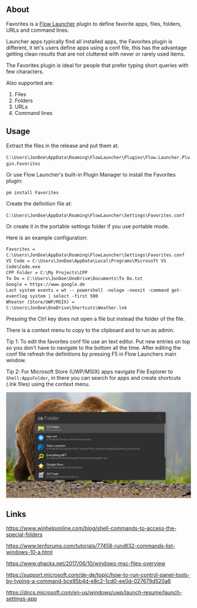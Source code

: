 ﻿
## About

Favorites is a [Flow Launcher](https://flow-launcher.github.io/#/)
plugin to define favorite apps, files, folders, URLs and command lines.

Launcher apps typically find all installed apps, the Favorites plugin
is different, it let's users define apps using a conf file, this has
the advantage getting clean results that are not cluttered with never
or rarely used items.

The Favorites plugin is ideal for people that prefer typing short
queries with few characters.

Also supported are:

1. Files
2. Folders
3. URLs
4. Command lines

## Usage

Extract the files in the release and put them at:

`C:\Users\JonDoe\AppData\Roaming\FlowLauncher\Plugins\Flow.Launcher.Plugin.Favorites`

Or use Flow Launcher's built-in Plugin Manager to install the Favorites plugin:

`pm install Favorites`

Create the definition file at:

`C:\Users\JonDoe\AppData\Roaming\FlowLauncher\Settings\Favorites.conf`

Or create it in the portable settings folder if you use portable mode.

Here is an example configuration:

```
Favorites = C:\Users\JonDoe\AppData\Roaming\FlowLauncher\Settings\Favorites.conf
VS Code = C:\Users\JonDoe\AppData\Local\Programs\Microsoft VS Code\Code.exe
CPP Folder = C:\My Projects\CPP
To Do = C:\Users\JonDoe\OneDrive\Documents\To Do.txt
Google = https://www.google.de
Last system events = wt -- powershell -nologo -noexit -command get-eventlog system | select -first 500
Wheater (Store/UWP/MSIX) = C:\Users\JonDoe\OneDrive\Shortcuts\Weather.lnk
```

Pressing the Ctrl key does not open a file but instead the folder of the file.

There is a context menu to copy to the clipboard and to run as admin.

Tip 1: To edit the favorites conf file use an text editor. Put new
entries on top so you don't have to navigate to the bottom all the
time. After editing the conf file refresh the definitions by pressing
F5 in Flow Launchers main window.

Tip 2: For Microsoft Store (UWP/MSIX) apps navigate File Explorer to
`Shell:AppsFolder`, in there you can search for apps and create
shortcuts (.lnk files) using the context menu.

![Screenshot](Screenshot.jpg)

## Links

https://www.winhelponline.com/blog/shell-commands-to-access-the-special-folders

https://www.tenforums.com/tutorials/77458-rundll32-commands-list-windows-10-a.html

https://www.ghacks.net/2017/06/10/windows-msc-files-overview

https://support.microsoft.com/de-de/topic/how-to-run-control-panel-tools-by-typing-a-command-bce95b4d-e8c2-1cd0-ee0d-027679d520a6

https://docs.microsoft.com/en-us/windows/uwp/launch-resume/launch-settings-app
